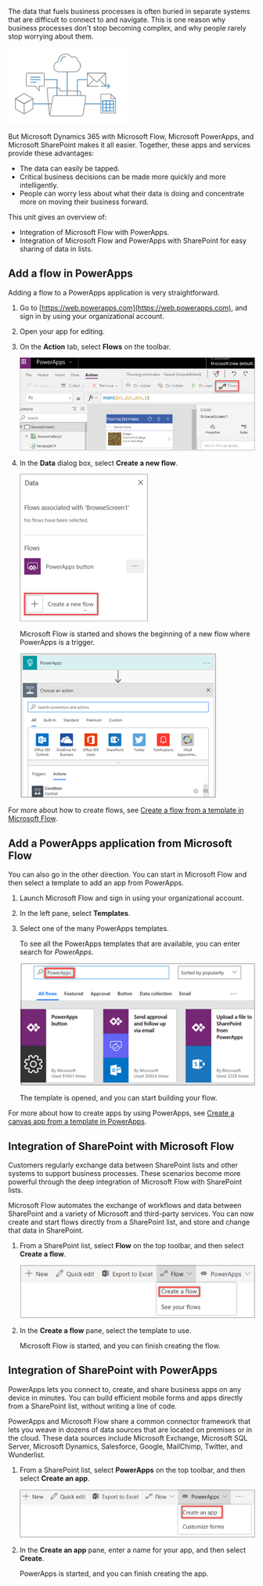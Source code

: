 The data that fuels business processes is often buried in separate systems that are difficult to connect to and navigate. This is one reason why business processes don't stop becoming complex, and why people rarely stop worrying about them. 

![Integrate flow](../media/FlowPlan.png)

But Microsoft Dynamics 365 with Microsoft Flow, Microsoft PowerApps, and Microsoft SharePoint makes it all easier. Together, these apps and services provide these advantages:

- The data can easily be tapped. 
- Critical business decisions can be made more quickly and more intelligently.
- People can worry less about what their data is doing and concentrate more on moving their business forward.

This unit gives an overview of:

- Integration of Microsoft Flow with PowerApps.
- Integration of Microsoft Flow and PowerApps with SharePoint for easy sharing of data in lists.

## Add a flow in PowerApps

Adding a flow to a PowerApps application is very straightforward.

1. Go to [https://web.powerapps.com](https://web.powerapps.com), and sign in by using your organizational account.
1. Open your app for editing.
1. On the **Action** tab, select **Flows** on the toolbar.

    ![Flows](../media/flow-action.png)

1. In the **Data** dialog box, select **Create a new flow**.

    ![Create a new flow](../media/flow-add.png)

    Microsoft Flow is started and shows the beginning of a new flow where PowerApps is a trigger. 

    ![PowerApps trigger in a flow](../media/flow-select-powerapp.png)

For more about how to create flows, see [Create a flow from a template in Microsoft Flow](https://docs.microsoft.com/en-us/flow/get-started-logic-template).

## Add a PowerApps application from Microsoft Flow

You can also go in the other direction. You can start in Microsoft Flow and then select a template to add an app from PowerApps.

1. Launch Microsoft Flow and sign in using your organizational account.
1. In the left pane, select **Templates**.
1. Select one of the many PowerApps templates.

    To see all the PowerApps templates that are available, you can enter search for *PowerApps*.

    ![Search for PowerApps templates](../media/flow-templates.png)

    The template is opened, and you can start building your flow.

For more about how to create apps by using PowerApps, see [Create a canvas app from a template in PowerApps](https://docs.microsoft.com/en-us/powerapps/maker/canvas-apps/get-started-test-drive).

## Integration of SharePoint with Microsoft Flow

Customers regularly exchange data between SharePoint lists and other systems to support business processes. These scenarios become more powerful through the deep integration of Microsoft Flow with SharePoint lists. 

Microsoft Flow automates the exchange of workflows and data between SharePoint and a variety of Microsoft and third-party services. You can now create and start flows directly from a SharePoint list, and store and change that data in SharePoint.

1. From a SharePoint list, select **Flow** on the top toolbar, and then select **Create a flow**.

    ![Create a flow](../media/flow-sharepoint-flow.png)

2. In the **Create a flow** pane, select the template to use.

    Microsoft Flow is started, and you can finish creating the flow.

## Integration of SharePoint with PowerApps

PowerApps lets you connect to, create, and share business apps on any device in minutes. You can build efficient mobile forms and apps directly from a SharePoint list, without writing a line of code. 

PowerApps and Microsoft Flow share a common connector framework that lets you weave in dozens of data sources that are located on premises or in the cloud. These data sources include Microsoft Exchange, Microsoft SQL Server, Microsoft Dynamics, Salesforce, Google, MailChimp, Twitter, and Wunderlist.

1. From a SharePoint list, select **PowerApps** on the top toolbar, and then select **Create an app**.

    ![Create an app](../media/flow-sharepoint-powerapps.png)

2. In the **Create an app** pane, enter a name for your app, and then select **Create**.

    PowerApps is started, and you can finish creating the app.
